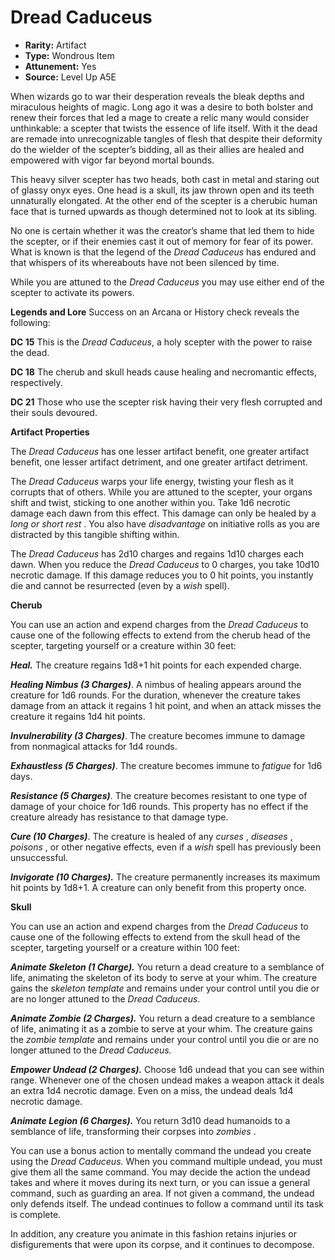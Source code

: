 
# Dread Caduceus

* **Rarity:** Artifact
* **Type:** Wondrous Item
* **Attunement:** Yes
* **Source:** Level Up A5E


When wizards go to war their desperation reveals the bleak depths and miraculous heights of magic. Long ago it was a desire to both bolster and renew their forces that led a mage to create a relic many would consider unthinkable: a scepter that twists the essence of life itself. With it the dead are remade into unrecognizable tangles of flesh that despite their deformity do the wielder of the scepter’s bidding, all as their allies are healed and empowered with vigor far beyond mortal bounds.

This heavy silver scepter has two heads, both cast in metal and staring out of glassy onyx eyes. One head is a skull, its jaw thrown open and its teeth unnaturally elongated. At the other end of the scepter is a cherubic human face that is turned upwards as though determined not to look at its sibling. 

No one is certain whether it was the creator’s shame that led them to hide the scepter, or if their enemies cast it out of memory for fear of its power. What is known is that the legend of the _Dread Caduceus_ has endured and that whispers of its whereabouts have not been silenced by time.

While you are attuned to the _Dread Caduceus_ you may use either end of the scepter to activate its powers.

**Legends and Lore** Success on an Arcana or History check reveals the following:

**DC 15** This is the _Dread Caduceus_, a holy scepter with the power to raise the dead. 

**DC 18** The cherub and skull heads cause healing and necromantic effects, respectively.

**DC 21** Those who use the scepter risk having their very flesh corrupted and their souls devoured.

**Artifact Properties**

The _Dread Caduceus_ has one lesser artifact benefit, one greater artifact benefit, one lesser artifact detriment, and one greater artifact detriment. 

The _Dread Caduceus_ warps your life energy, twisting your flesh as it corrupts that of others. While you are attuned to the scepter, your organs shift and twist, sticking to one another within you. Take 1d6 necrotic damage each dawn from this effect. This damage can only be healed by a _long or short rest_ . You also have _disadvantage_  on initiative rolls as you are distracted by this tangible shifting within.

The _Dread Caduceus_ has 2d10 charges and regains 1d10 charges each dawn. When you reduce the _Dread Caduceus_ to 0 charges, you take 10d10 necrotic damage. If this damage reduces you to 0 hit points, you instantly die and cannot be resurrected (even by a _wish_  spell).

**Cherub**

You can use an action and expend charges from the _Dread Caduceus_ to cause one of the following effects to extend from the cherub head of the scepter, targeting yourself or a creature within 30 feet: 

_**Heal.**_ The creature regains 1d8+1 hit points for each expended charge. 

**_Healing Nimbus (3 Charges)_**. A nimbus of healing appears around the creature for 1d6 rounds. For the duration, whenever the creature takes damage from an attack it regains 1 hit point, and when an attack misses the creature it regains 1d4 hit points.

_**Invulnerability (3 Charges)**_. The creature becomes immune to damage from nonmagical attacks for 1d4 rounds.

_**Exhaustless (5 Charges)**_. The creature becomes immune to _fatigue_  for 1d6 days.

_**Resistance (5 Charges)**_. The creature becomes resistant to one type of damage of your choice for 1d6 rounds. This property has no effect if the creature already has resistance to that damage type.

**_Cure (10 Charges)_**. The creature is healed of any _curses_ , _diseases_ , _poisons_ , or other negative effects, even if a _wish_  spell has previously been unsuccessful.

_**Invigorate (10 Charges).**_ The creature permanently increases its maximum hit points by 1d8+1\. A creature can only benefit from this property once. 

**Skull**

You can use an action and expend charges from the _Dread Caduceus_ to cause one of the following effects to extend from the skull head of the scepter, targeting yourself or a creature within 100 feet: 

_**Animate Skeleton (1 Charge).**_ You return a dead creature to a semblance of life, animating the skeleton of its body to serve at your whim. The creature gains the _skeleton template_  and remains under your control until you die or are no longer attuned to the _Dread Caduceus_. 

_**Animate Zombie (2 Charges).**_ You return a dead creature to a semblance of life, animating it as a zombie to serve at your whim. The creature gains the _zombie template_  and remains under your control until you die or are no longer attuned to the _Dread Caduceus._

_**Empower Undead (2 Charges).**_ Choose 1d6 undead that you can see within range. Whenever one of the chosen undead makes a weapon attack it deals an extra 1d4 necrotic damage. Even on a miss, the undead deals 1d4 necrotic damage.

**_Animate Legion (6 Charges)._** You return 3d10 dead humanoids to a semblance of life, transforming their corpses into _zombies_ . 

You can use a bonus action to mentally command the undead you create using the _Dread Caduceus._ When you command multiple undead, you must give them all the same command. You may decide the action the undead takes and where it moves during its next turn, or you can issue a general command, such as guarding an area. If not given a command, the undead only defends itself. The undead continues to follow a command until its task is complete. 

In addition, any creature you animate in this fashion retains injuries or disfigurements that were upon its corpse, and it continues to decompose.
